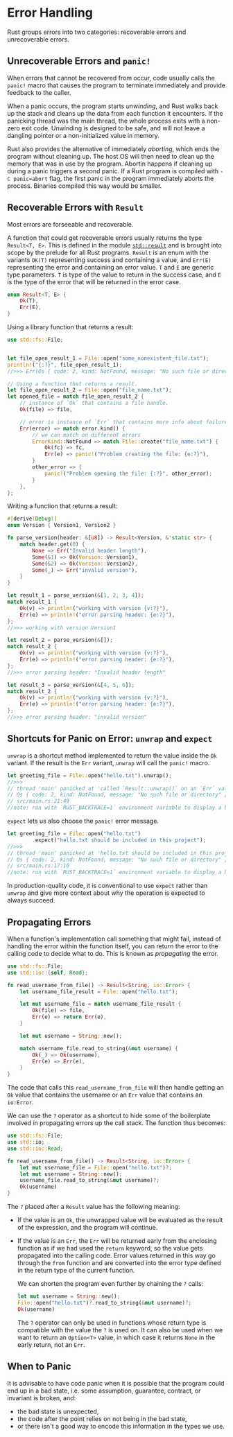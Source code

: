 # Error Handling

Rust groups errors into two categories: recoverable errors and unrecoverable 
errors.


## Unrecoverable Errors and `panic!`

When errors that cannot be recovered from occur, code usually calls the `panic!`
macro that causes the program to terminate immediately and provide feedback to 
the caller.

When a panic occurs, the program starts *unwinding*, and Rust walks back up the
stack and cleans up the data from each function it encounters. If the panicking
thread was the main thread, the whole process exits with a non-zero exit code.
Unwinding is designed to be safe, and will not leave a dangling pointer or a
non-initialized value in memory.

Rust also provides the alternative of immediately *aborting*, which ends the
program without cleaning up. The host OS will then need to clean up the memory
that was in use by the program. Abortin happens if cleaning up during a panic
triggers a second panic. If a Rust program is compiled with `-C panic=abort`
flag, the first panic in the program immediately aborts the process. Binaries
compiled this way would be smaller.

## Recoverable Errors with `Result`

Most errors are forseeable and recoverable.

A function that  could get recoverable errors  usually returns the type
`Result<T, E>`. This is defined in the module
[`std::result`](https://doc.rust-lang.org/std/result/) and is brought into 
scope by the prelude for all Rust programs. `Result` is an enum with the
variants  `OK(T)` representing success and containing a value, and `Err(E)`
representing the error and containing an error value. `T` and `E` are generic
type parameters. `T` is type of the value to return in the success case, and 
`E` is the type of the error that will be returned in the error case.

```rust
enum Result<T, E> {  
    Ok(T),
    Err(E),
}
```

Using a library function that returns a result:

```rust
use std::fs::File;


let file_open_result_1 = File::open("some_nonexistent_file.txt");
println!("{:?}", file_open_result_1);
//>>> Err(Os { code: 2, kind: NotFound, message: "No such file or directory" })

// Using a function that returns a result.
let file_open_result_2 = File::open("file_name.txt");
let opened_file = match file_open_result_2 {
    // instance of `Ok` that contains a file handle.
    Ok(file) => file,

    // error is instance of `Err` that contains more info about failure.
    Err(error) => match error.kind() {
        // we can match on different errors
        ErrorKind::NotFound => match File::create("file_name.txt") {
            Ok(fc) => fc,
            Err(e) => panic!("Problem creating the file: {e:?}"),
        }
        other_error => {
            panic!("Problem opening the file: {:?}", other_error);
        }
    },
};
```

Writing a function that returns a result:

```rust
#[derive(Debug)]
enum Version { Version1, Version2 }

fn parse_version(header: &[u8]) -> Result<Version, &'static str> {
    match header.get(0) {
        None => Err("Invalid header length"),
        Some(&1) => Ok(Version::Version1),
        Some(&2) => Ok(Version::Version2),
        Some(_) => Err("invalid version"),
    }
}

let result_1 = parse_version(&[1, 2, 3, 4]);
match result_1 {
    Ok(v) => println!("working with version {v:?}"),
    Err(e) => println!("error parsing header: {e:?}"),
};
//>>> working with version Version1

let result_2 = parse_version(&[]);
match result_2 {
    Ok(v) => println!("working with version {v:?}"),
    Err(e) => println!("error parsing header: {e:?}"),
};
//>>> error parsing header: "Invalid header length"

let result_3 = parse_version(&[4, 5, 6]);
match result_2 {
    Ok(v) => println!("working with version {v:?}"),
    Err(e) => println!("error parsing header: {e:?}"),
};
//>>> error parsing header: "invalid version"
```

## Shortcuts for Panic on Error: `unwrap` and `expect`

`unwrap` is a shortcut method implemented to return the value inside the `Ok`
variant. If the result is the `Err` variant, `unwrap` will call the `panic!` 
macro.

```rust
let greeting_file = File::open("hello.txt").unwrap();
//>>> 
// thread 'main' panicked at 'called `Result::unwrap()` on an `Err` value: 
// Os { code: 2, kind: NotFound, message: "No such file or directory" }', 
// src/main.rs:21:49
//note: run with `RUST_BACKTRACE=1` environment variable to display a backtrace
```

`expect` lets us also choose the `panic!` error message.

```rust
let greeting_file = File::open("hello.txt")
        .expect("hello.txt should be included in this project");
//>>>
// thread 'main' panicked at 'hello.txt should be included in this project: 
// Os { code: 2, kind: NotFound, message: "No such file or directory" }', 
// src/main.rs:17:10
//note: run with `RUST_BACKTRACE=1` environment variable to display a backtrace
```

In production-quality code, it is conventional to use `expect` rather than 
`unwrap` and give more context about why the operation is expected to always
succeed.

## Propagating Errors

When a function's implementation call something that might fail, instead of
handling the error within the function itself, you can return the error to the
calling code to decide what to do. This is known as *propagating* the error.

```rust
use std::fs::File;
use std::io::{self, Read};

fn read_username_from_file() -> Result<String, io::Error> {
    let username_file_result = File::open("hello.txt");

    let mut username_file = match username_file_result {
        Ok(file) => file,
        Err(e) => return Err(e),
    }

    let mut username = String::new();

    match username_file.read_to_string(&mut username) {
        Ok(_) => Ok(username),
        Err(e) => Err(e),
    }
}
```

The code that calls this `read_username_from_file` will then handle getting an
`Ok` value that contains the username or an `Err` value that contains an 
`io:Error`.

We can use the `?` operator as a shortcut to hide some of the boilerplate 
involved in propagating errors up the call stack. The function thus becomes:

```rust
use std::fs::File;
use std::io;
use std::io::Read;

fn read_username_from_file() -> Result<String, io::Error> {
    let mut username_file = File::open("hello.txt")?;
    let mut username = String::new();
    username_file.read_to_string(&mut username)?;
    Ok(username)
}
```

The `?` placed after a `Result` value has the following meaning:

*   If the value is an `Ok`, the unwrapped value will be evaluated as the result
    of the expression, and the program will continue.

*   If the value is an `Err`, the `Err` will be returned early from the
    enclosing function as if we had used the `return` keyword, so the value
    gets propagated into the calling code. Error values returned in this way
    go through the `from` function and are converted into the error type
    defined in the return type of the current function.

    We can shorten the program even further by chaining the `?` calls:

    ```rust
    let mut username = String::new();
    File::open("hello.txt")?.read_to_string(&mut username)?;
    Ok(username)
    ```

    The `?` operator can only be used in functions whose return type is 
    compatible with the value the `?` is used on. It can also be used when we 
    want to return an `Option<T>` value, in which case it returns `None` in the
    early return, not an `Err`.

## When to Panic

It is advisable to have code panic when it is possible that the program could
end up in a bad state, i.e. some assumption, guarantee, contract, or invariant
is broken, and:

*   the bad state is unexpected, 
*   the code after the point relies on not being in the bad state,
*   or there isn't a good way to encode this information in the types we use.
